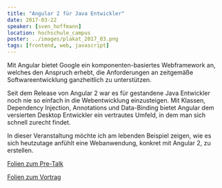 ```yaml
---
title: "Angular 2 für Java Entwickler"
date: 2017-03-22
speaker: [sven_hoffmann]
location: hochschule_campus
poster: ../images/plakat_2017_03.png
tags: [frontend, web, javascript]
---
```


Mit Angular bietet Google ein komponenten-basiertes Webframework an, welches den Anspruch erhebt, die Anforderungen an
zeitgemäße Softwareentwicklung ganzheitlich zu unterstützen.

Seit dem Release von Angular 2 war es für gestandene Java Entwickler noch nie so einfach in die Webentwicklung
einzusteigen. Mit Klassen, Dependency Injection, Annotations und Data-Binding bietet Angular dem versierten Desktop
Entwickler ein vertrautes Umfeld, in dem man sich schnell zurecht findet.

In dieser Veranstaltung möchte ich am lebenden Beispiel zeigen, wie es sich heutzutage anfühlt eine Webanwendung,
konkret mit Angular 2, zu erstellen.

<p><a href="http://jug-gr.de/downloads/juggr_pretalk_astrofotografie.pdf">Folien zum Pre-Talk</a></p>
<p><a href="http://jug-gr.de/downloads/juggr_angular.pdf">Folien zum Vortrag</a></p>

